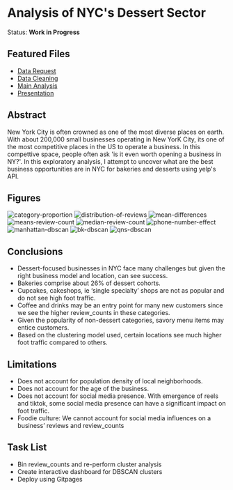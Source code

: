 # Analysis of NYC's Dessert Sector
Status: __Work in Progress__
## Featured Files
* [Data Request](https://github.com/anderoos/dv-analysis-of-nyc-bakeries/blob/main/bakery_csv_retreival.ipynb)
* [Data Cleaning](https://github.com/anderoos/dv-analysis-of-nyc-bakeries/blob/main/bakery_data_cleaning_v2.ipynb)
* [Main Analysis](https://github.com/anderoos/dv-analysis-of-nyc-bakeries/blob/main/summary_analysis.ipynb)
* [Presentation](https://github.com/anderoos/dv-analysis-of-nyc-bakeries/blob/main/presentation_draft.pptx)
## Abstract
New York City is often crowned as one of the most diverse places on earth. With about 200,000 small businesses operating in New YorK City, its one of the most competitive places in the US to operate a business. In this compettive space, people often ask 'is it even worth opening a business in NY?'. In this exploratory analysis, I attempt to uncover what are the best business opportunities are in NYC for bakeries and desserts using yelp's API.
## Figures
![category-proportion](https://github.com/anderoos/dv-analysis-of-nyc-bakeries/blob/main/Images/category-dist.png)
![distribution-of-reviews](https://github.com/anderoos/dv-analysis-of-nyc-bakeries/blob/main/Images/rating_vs_label.png)
![mean-differences](https://github.com/anderoos/dv-analysis-of-nyc-bakeries/blob/main/Images/meandiffs.png)
![means-review-count](https://github.com/anderoos/dv-analysis-of-nyc-bakeries/blob/main/Images/label_mean.png)
![median-review-count](https://github.com/anderoos/dv-analysis-of-nyc-bakeries/blob/main/Images/label_med.png)
![phone-number-effect](https://github.com/anderoos/dv-analysis-of-nyc-bakeries/blob/main/Images/phone_num.png)
![manhattan-dbscan](https://github.com/anderoos/dv-analysis-of-nyc-bakeries/blob/main/Images/manhattan_cluster.png)
![bk-dbscan](https://github.com/anderoos/dv-analysis-of-nyc-bakeries/blob/main/Images/brooklyn_cluster.png)
![qns-dbscan](https://github.com/anderoos/dv-analysis-of-nyc-bakeries/blob/main/Images/queens_cluster.png)
## Conclusions
   * Dessert-focused businesses in NYC face many challenges but given the right business model and location, can see success.
   * Bakeries comprise about 26% of dessert cohorts.
   * Cupcakes, cakeshops, ie ‘single specialty’ shops are not as popular and do not see high foot traffic.
   * Coffee and drinks may be an entry point for many new customers since we see the higher review_counts in these categories.
   * Given the popularity of non-dessert categories, savory menu items may entice customers.
   * Based on the clustering model used, certain locations see much higher foot traffic compared to others.

## Limitations
   * Does not account for population density of local neighborhoods.
   * Does not account for the age of the business.
   * Does not account for social media presence. With emergence of reels and tiktok, some social media presence can have a significant impact on foot traffic.
   * Foodie culture: We cannot account for social media influences on a business’ reviews and review_counts

## Task List
* Bin review_counts and re-perform cluster analysis
* Create interactive dashboard for DBSCAN clusters
* Deploy using Gitpages
